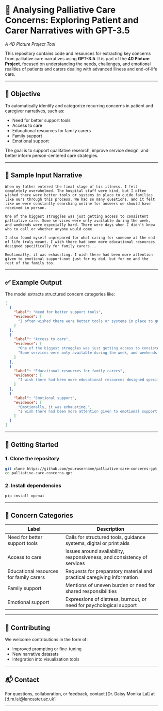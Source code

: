 
# 🧠 Analysing Palliative Care Concerns: Exploring Patient and Carer Narratives with GPT-3.5  
*A 4D Picture Project Tool*

This repository contains code and resources for extracting key concerns from palliative care narratives using **GPT-3.5**. It is part of the **4D Picture Project**, focused on understanding the needs, challenges, and emotional realities of patients and carers dealing with advanced illness and end-of-life care.

---

## 🎯 Objective

To automatically identify and categorize recurring concerns in patient and caregiver narratives, such as:

- Need for better support tools
- Access to care
- Educational resources for family carers
- Family support
- Emotional support

The goal is to support qualitative research, improve service design, and better inform person-centered care strategies.

---

## 📄 Sample Input Narrative

```text
When my father entered the final stage of his illness, I felt completely overwhelmed. The hospital staff were kind, but I often wished there were better tools or systems in place to guide families like ours through this process. We had so many questions, and it felt like we were constantly searching online for answers we should have received in person.

One of the biggest struggles was just getting access to consistent palliative care. Some services were only available during the week, and weekends were especially hard. There were days when I didn’t know who to call or whether anyone would come.

I also found myself unprepared for what caring for someone at the end of life truly meant. I wish there had been more educational resources designed specifically for family carers...

Emotionally, it was exhausting. I wish there had been more attention given to emotional support—not just for my dad, but for me and the rest of the family too.
````

---

## ✅ Example Output

The model extracts structured concern categories like:

```json
[
  {
    "label": "Need for better support tools",
    "evidence": [
      "I often wished there were better tools or systems in place to guide families like ours through this process."
    ]
  },
  {
    "label": "Access to care",
    "evidence": [
      "One of the biggest struggles was just getting access to consistent palliative care.",
      "Some services were only available during the week, and weekends were especially hard."
    ]
  },
  {
    "label": "Educational resources for family carers",
    "evidence": [
      "I wish there had been more educational resources designed specifically for family carers..."
    ]
  },
  {
    "label": "Emotional support",
    "evidence": [
      "Emotionally, it was exhausting.",
      "I wish there had been more attention given to emotional support..."
    ]
  }
]
```

---

## 🚀 Getting Started

### 1. Clone the repository

```bash
git clone https://github.com/yourusername/palliative-care-concerns-gpt.git
cd palliative-care-concerns-gpt
```

### 2. Install dependencies

```bash
pip install openai
```

---

## 🧠 Concern Categories

| Label                                   | Description                                                             |
| --------------------------------------- | ----------------------------------------------------------------------- |
| Need for better support tools           | Calls for structured tools, guidance systems, digital or print aids     |
| Access to care                          | Issues around availability, responsiveness, and consistency of services |
| Educational resources for family carers | Requests for preparatory material and practical caregiving information  |
| Family support                          | Mentions of uneven burden or need for shared responsibilities           |
| Emotional support                       | Expressions of distress, burnout, or need for psychological support     |

---

## 🤝 Contributing

We welcome contributions in the form of:

* Improved prompting or fine-tuning
* New narrative datasets
* Integration into visualization tools

---

## 📬 Contact

For questions, collaboration, or feedback, contact \[Dr. Daisy Monika Lal] at \[[d.m.lal@lancaster.ac.uk](mailto:your.email@example.com)]

---
